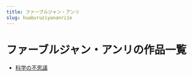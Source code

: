 ```yaml
---
title: ファーブルジャン・アンリ
slug: huaburuziyananri1e
---
```


# ファーブルジャン・アンリの作品一覧

- [科学の不思議](kexuenobusiyi15)
